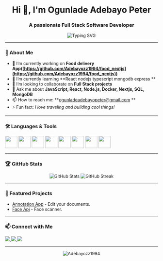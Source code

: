 <h1 align="center">Hi 👋, I'm Ogunlade Adebayo Peter</h1>
<h3 align="center">A passionate Full Stack Software Developer</h3>

<p align="center">
  <img src="https://readme-typing-svg.demolab.com?font=Fira+Code&size=22&pause=1000&color=36BCF7&width=435&lines=Full+Stack+Developer;Open+Source+Enthusiast;Tech+Problem+Solver;Life-Long+Learner" alt="Typing SVG" />
</p>

---

### 🌟 About Me

- 🔭 I’m currently working on **Food delivery App([https://github.com/Adebayozz1994/food_nextjs](https://github.com/Adebayozz1994/food_nextjs))**
- 🌱 I’m currently learning **React nodejs typescript mongodb express **
- 👯 I’m looking to collaborate on **Full Stack projects**
- 💬 Ask me about **JavaScript, React, Node.js, Docker, Nextjs, SQL, MongoDB**
- 📫 How to reach me: **ogunladeadebayopeter@gmail.com **
- ⚡ Fun fact: *I love traveling and building cool things!*

---

### 🛠️ Languages & Tools

<p align="left">
  <img src="https://cdn.jsdelivr.net/gh/devicons/devicon/icons/javascript/javascript-original.svg" width="40" height="40"/>
  <img src="https://cdn.jsdelivr.net/gh/devicons/devicon/icons/typescript/typescript-original.svg" width="40" height="40"/>
  <img src="https://cdn.jsdelivr.net/gh/devicons/devicon/icons/react/react-original.svg" width="40" height="40"/>
  <img src="https://cdn.jsdelivr.net/gh/devicons/devicon/icons/nodejs/nodejs-original.svg" width="40" height="40"/>
  <img src="https://cdn.jsdelivr.net/gh/devicons/devicon/icons/docker/docker-original.svg" width="40" height="40"/>
  <img src="https://cdn.jsdelivr.net/gh/devicons/devicon/icons/postgresql/postgresql-original.svg" width="40" height="40"/>
  <img src="https://cdn.jsdelivr.net/gh/devicons/devicon/icons/mongodb/mongodb-original.svg" width="40" height="40"/>
  <img src="https://cdn.jsdelivr.net/gh/devicons/devicon/icons/git/git-original.svg" width="40" height="40"/>
</p>

---

### 🏆 GitHub Stats

<p align="center">
  <img src="https://github-readme-stats.vercel.app/api?username=Adebayozz1994&show_icons=true&theme=radical" alt="GitHub Stats"/>
  <img src="https://github-readme-streak-stats.herokuapp.com/?user=Adebayozz1994&theme=radical" alt="GitHub Streak"/>
</p>

---

### 📂 Featured Projects

- [Annotation App]([https://github.com/yourusername/project-one](https://github.com/Adebayozz1994/Annotation)) - Edit your documents.
- [Face Api]([https://github.com/yourusername/project-two](https://github.com/Adebayozz1994/face-verification-app)) - Face scanner.

---

### 📫 Connect with Me

<p>
  <a href="[https://linkedin.com/in/yourprofile](https://www.linkedin.com/in/ogunlade-adebayo-2a1786294/)" target="_blank">
    <img src="https://img.shields.io/badge/LinkedIn-blue?logo=linkedin&logoColor=white" />
  </a>
  <a href="ogunladeadebayopeter@gmail.com">
    <img src="https://img.shields.io/badge/Email-D14836?logo=gmail&logoColor=white" />
  </a>
  <a href="https://twitter.com/adebayozz1" target="_blank">
    <img src="https://img.shields.io/badge/Twitter-1DA1F2?logo=twitter&logoColor=white" />
  </a>
</p>

---

<p align="center"> <img src="https://komarev.com/ghpvc/?username=Adebayozz1994&label=Profile%20views&color=0e75b6&style=flat" alt="Adebayozz1994" /> </p>
